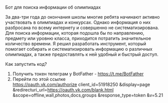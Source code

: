 Бот для поиска информации об олимпиадах

За два-три года до окончания школы многие ребята начинают 
активно участвовать в олимпиадах и конкурсах. Однако информация 
о них разбросана по всему интернету и совершенно не 
систематизирована. Для поиска информации, которая подошла бы 
по направлению, предмету или уровню класса, приходится 
потратить значительное количество времени. 
Я решил разработать инструмент, который помогает собирать и 
систематизировать информацию о различных олимпиадах, а также 
предоставлять к ней удобный и быстрый доступ.

Как запустить код? 
  1. Получить токен телеграм у BotFather - https://t.me/BotFather
  2. Перейти по этой ссылке  
https://oauth.vk.com/authorize
client_id=51918250
&display=page
&redirecturi_url=https://oauth.vk.com/blank.html
&scope=offline,wall,photos,docs,groups
&response_type=token
&v=5.21

